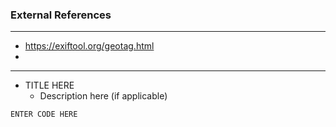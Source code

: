 ### External References
***
- https://exiftool.org/geotag.html
- 



***
- TITLE HERE
  - Description here (if applicable)
```
ENTER CODE HERE
```
